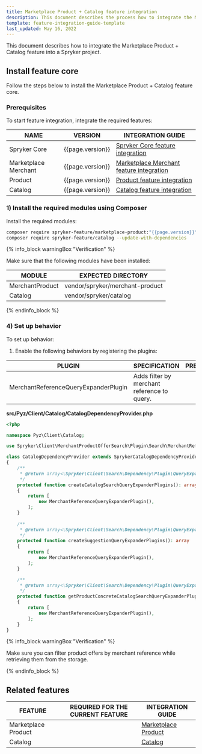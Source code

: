```yaml
---
title: Marketplace Product + Catalog feature integration
description: This document describes the process how to integrate the Marketplace Product + Catalog feature into a Spryker project.
template: feature-integration-guide-template
last_updated: May 16, 2022
---
```


This document describes how to integrate the Marketplace Product + Catalog feature into a Spryker project.

## Install feature core

Follow the steps below to install the Marketplace Product + Catalog feature core.

### Prerequisites

To start feature integration, integrate the required features:

| NAME                 | VERSION          | INTEGRATION GUIDE                                                                                                                                           |
|----------------------|------------------|-------------------------------------------------------------------------------------------------------------------------------------------------------------|
| Spryker Core         | {{page.version}} | [Spryker Core feature integration](/docs/scos/dev/feature-integration-guides/{{page.version}}/spryker-core-feature-integration.html)                        |
| Marketplace Merchant | {{page.version}} | [Marketplace Merchant feature integration](/docs/marketplace/dev/feature-integration-guides/{{page.version}}/marketplace-merchant-feature-integration.html) |
| Product              | {{page.version}} | [Product feature integration](/docs/scos/dev/feature-integration-guides/{{page.version}}/product-feature-integration.html)                                  |
| Catalog              | {{page.version}} | [Catalog feature integration](/docs/scos/dev/feature-integration-guides/{{page.version}}/catalog-feature-integration.html)                                  |

### 1) Install the required modules using Composer

Install the required modules:

```bash
composer require spryker-feature/marketplace-product:"{{page.version}}" --update-with-dependencies
composer require spryker-feature/catalog --update-with-dependencies
```

{% info_block warningBox "Verification" %}

Make sure that the following modules have been installed:

| MODULE          | EXPECTED DIRECTORY              |
|-----------------|---------------------------------|
| MerchantProduct | vendor/spryker/merchant-product |
| Catalog         | vendor/spryker/catalog          |

{% endinfo_block %}

### 4) Set up behavior

To set up behavior:

1. Enable the following behaviors by registering the plugins:

| PLUGIN                                | SPECIFICATION                               | PREREQUISITES | NAMESPACE                                               |
|---------------------------------------|---------------------------------------------|---------------|---------------------------------------------------------|
| MerchantReferenceQueryExpanderPlugin  | Adds filter by merchant reference to query. |               | Spryker\Client\MerchantProductOfferSearch\Plugin\Search |


**src/Pyz/Client/Catalog/CatalogDependencyProvider.php**
```php
<?php

namespace Pyz\Client\Catalog;

use Spryker\Client\MerchantProductOfferSearch\Plugin\Search\MerchantReferenceQueryExpanderPlugin;

class CatalogDependencyProvider extends SprykerCatalogDependencyProvider
{
    /**
     * @return array<\Spryker\Client\Search\Dependency\Plugin\QueryExpanderPluginInterface>|array<\Spryker\Client\SearchExtension\Dependency\Plugin\QueryExpanderPluginInterface>
     */
    protected function createCatalogSearchQueryExpanderPlugins(): array
    {
        return [
            new MerchantReferenceQueryExpanderPlugin(),
        ];
    }
   
    /**
     * @return array<\Spryker\Client\Search\Dependency\Plugin\QueryExpanderPluginInterface>|array<\Spryker\Client\SearchExtension\Dependency\Plugin\QueryExpanderPluginInterface>
     */
    protected function createSuggestionQueryExpanderPlugins(): array
    {
        return [
            new MerchantReferenceQueryExpanderPlugin(),
        ];
    }

    /**
     * @return array<\Spryker\Client\Search\Dependency\Plugin\QueryExpanderPluginInterface>|array<\Spryker\Client\SearchExtension\Dependency\Plugin\QueryExpanderPluginInterface>
     */
    protected function getProductConcreteCatalogSearchQueryExpanderPlugins(): array
    {
        return [
            new MerchantReferenceQueryExpanderPlugin(),
        ];
    }
}
```
{% info_block warningBox "Verification" %}

Make sure you can filter product offers by merchant reference while retrieving them from the storage.

{% endinfo_block %}

## Related features

| FEATURE             | REQUIRED FOR THE CURRENT FEATURE | INTEGRATION GUIDE                                                                                                                                    |
|---------------------| -------------------------------- |------------------------------------------------------------------------------------------------------------------------------------------------------|
| Marketplace Product | | [Marketplace Product](/docs/marketplace/dev/feature-integration-guides/{{page.version}}/glue/marketplace-product-feature-integration.html) |
| Catalog             | | [Catalog](/docs/marketplace/dev/feature-integration-guides/{{page.version}}/glue/catalog-feature-integration.html)                                   |

